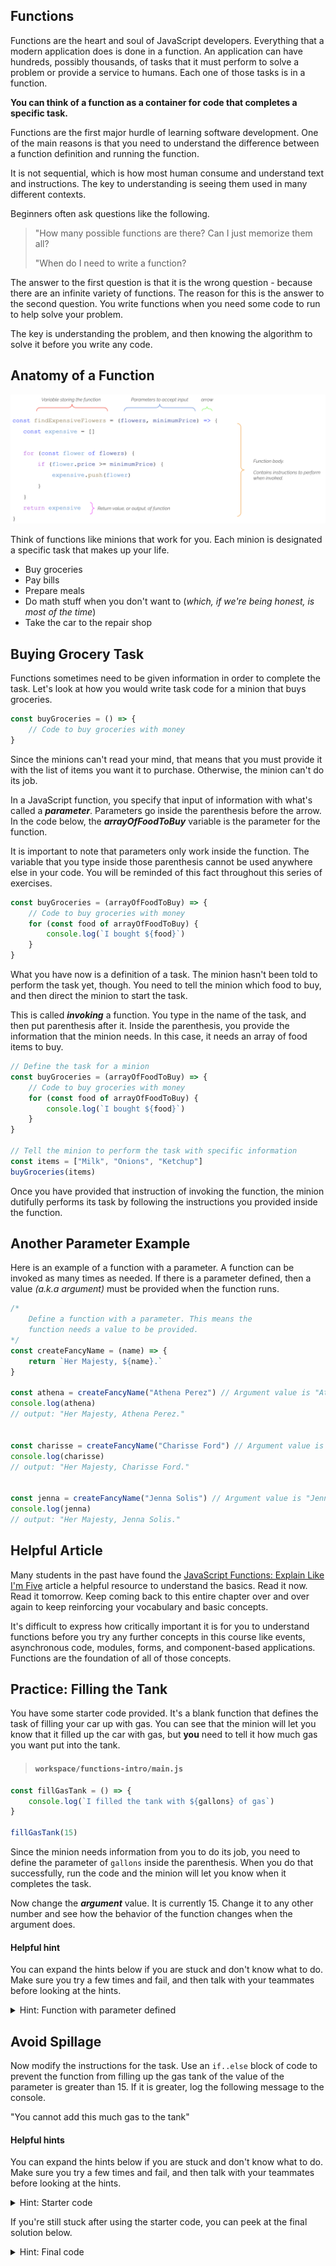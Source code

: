 ## Functions

Functions are the heart and soul of JavaScript developers. Everything that a modern application does is done in a function. An application can have hundreds, possibly thousands, of tasks that it must perform to solve a problem or provide a service to humans. Each one of those tasks is in a function.

**You can think of a function as a container for code that completes a specific task.**

Functions are the first major hurdle of learning software development. One of the main reasons is that you need to understand the difference between a function definition and running the function.

It is not sequential, which is how most human consume and understand text and instructions. The key to understanding is seeing them used in many different contexts.

Beginners often ask questions like the following.

> "How many possible functions are there? Can I just memorize them all?
>
> "When do I need to write a function?

The answer to the first question is that it is the wrong question - because there are an infinite variety of functions. The reason for this is the answer to the second question. You write functions when you need some code to run to help solve your problem.

The key is understanding the problem, and then knowing the algorithm to solve it before you write any code.

## Anatomy of a Function

![](./images/function-anatomy.png)

Think of functions like minions that work for you. Each minion is designated a specific task that makes up your life.

* Buy groceries
* Pay bills
* Prepare meals
* Do math stuff when you don't want to (_which, if we're being honest, is most of the time_)
* Take the car to the repair shop

## Buying Grocery Task

Functions sometimes need to be given information in order to complete the task. Let's look at how you would write task code for a minion that buys groceries.

```js
const buyGroceries = () => {
	// Code to buy groceries with money
}
```

Since the minions can't read your mind, that means that you must provide it with the list of items you want it to purchase. Otherwise, the minion can't do its job.

In a JavaScript function, you specify that input of information with what's called a **_parameter_**. Parameters go inside the parenthesis before the arrow. In the code below, the **_arrayOfFoodToBuy_** variable is the parameter for the function.

It is important to note that parameters only work inside the function. The variable that you type inside those parenthesis cannot be used anywhere else in your code. You will be reminded of this fact throughout this series of exercises.

```js
const buyGroceries = (arrayOfFoodToBuy) => {
	// Code to buy groceries with money
	for (const food of arrayOfFoodToBuy) {
		console.log(`I bought ${food}`)
	}
}
```

What you have now is a definition of a task. The minion hasn't been told to perform the task yet, though. You need to tell the minion which food to buy, and then direct the minion to start the task.

This is called **_invoking_** a function. You type in the name of the task, and then put parenthesis after it. Inside the parenthesis, you provide the information that the minion needs. In this case, it needs an array of food items to buy.

```js
// Define the task for a minion
const buyGroceries = (arrayOfFoodToBuy) => {
	// Code to buy groceries with money
	for (const food of arrayOfFoodToBuy) {
		console.log(`I bought ${food}`)
	}
}

// Tell the minion to perform the task with specific information
const items = ["Milk", "Onions", "Ketchup"]
buyGroceries(items)
```

Once you have provided that instruction of invoking the function, the minion dutifully performs its task by following the instructions you provided inside the function.

## Another Parameter Example

Here is an example of a function with a parameter. A function can be invoked as many times as needed. If there is a parameter defined, then a value _(a.k.a argument)_ must be provided when the function runs.

```js
/*
    Define a function with a parameter. This means the
    function needs a value to be provided.
*/
const createFancyName = (name) => {
    return `Her Majesty, ${name}.`
}

const athena = createFancyName("Athena Perez") // Argument value is "Athena Perez"
console.log(athena)
// output: "Her Majesty, Athena Perez."


const charisse = createFancyName("Charisse Ford") // Argument value is "Charisse Ford"
console.log(charisse)
// output: "Her Majesty, Charisse Ford."


const jenna = createFancyName("Jenna Solis") // Argument value is "Jenna Solis"
console.log(jenna)
// output: "Her Majesty, Jenna Solis."
```

## Helpful Article

Many students in the past have found the [JavaScript Functions: Explain Like I'm Five](https://dev.to/sumusiriwardana/javascript-functions-explain-like-i-m-five-5009) article a helpful resource to understand the basics. Read it now. Read it tomorrow. Keep coming back to this entire chapter over and over again to keep reinforcing your vocabulary and basic concepts.

It's difficult to express how critically important it is for you to understand functions before you try any further concepts in this course like events, asynchronous code, modules, forms, and component-based applications. Functions are the foundation of all of those concepts.

## Practice: Filling the Tank

You have some starter code provided. It's a blank function that defines the task of filling your car up with gas. You can see that the minion will let you know that it filled up the car with gas, but **you** need to tell it how much gas you want put into the tank.

> #### `workspace/functions-intro/main.js`

```js
const fillGasTank = () => {
    console.log(`I filled the tank with ${gallons} of gas`)
}

fillGasTank(15)
```

Since the minion needs information from you to do its job, you need to define the parameter of `gallons` inside the parenthesis. When you do that successfully, run the code and the minion will let you know when it completes the task.

Now change the **_argument_** value. It is currently 15. Change it to any other number and see how the behavior of the function changes when the argument does.

#### Helpful hint

You can expand the hints below if you are stuck and don't know what to do. Make sure you try a few times and fail, and then talk with your teammates before looking at the hints.

<details>
    <summary>Hint: Function with parameter defined</summary>

    const fillGasTank = (gallons) => {
        if (gallons > 15) {

        }
    }

    fillGasTank(15)
</details>


## Avoid Spillage

Now modify the instructions for the task. Use an `if..else` block of code to prevent the function from filling up the gas tank of the value of the parameter is greater than 15. If it is greater, log the following message to the console.

"You cannot add this much gas to the tank"

#### Helpful hints

You can expand the hints below if you are stuck and don't know what to do. Make sure you try a few times and fail, and then talk with your teammates before looking at the hints.

<details>
    <summary>Hint: Starter code</summary>

    const fillGasTank = (gallons) => {
        if (gallons > 15) {

        }
    }

    fillGasTank(15)
</details>

If you're still stuck after using the starter code, you can peek at the final solution below.

<details>
    <summary>Hint: Final code</summary>

    const fillGasTank = (gallons) => {
        if (gallons > 15) {
            console.log(`You cannot add this much gas to the tank`)
        }
        else {
            console.log(`I filled the tank with ${gallons} of gas`)
        }
    }

    fillGasTank(15)
    fillGasTank(22)
</details>
